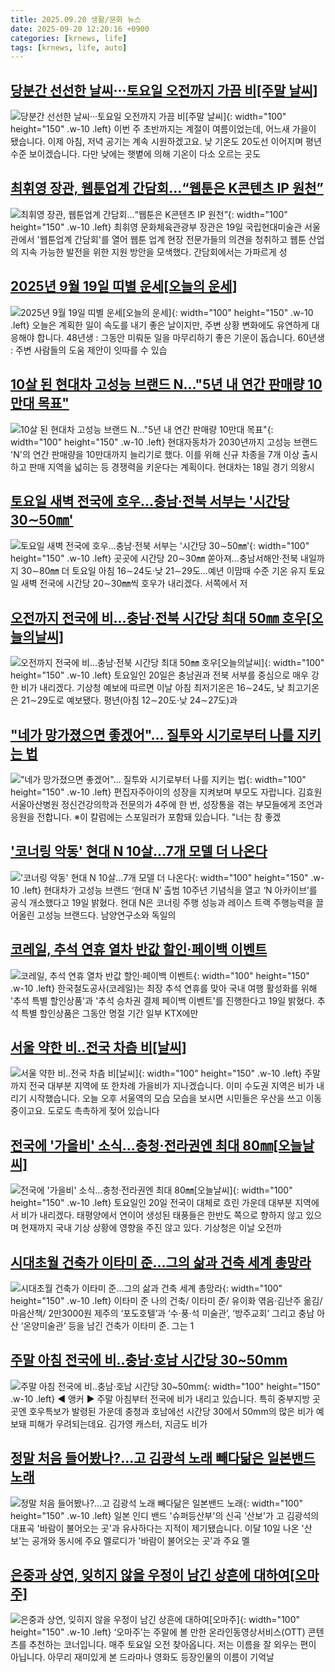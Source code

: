 ```yaml
---
title: 2025.09.20 생활/문화 뉴스
date: 2025-09-20 12:20:16 +0900
categories: [krnews, life]
tags: [krnews, life, auto]
---
```

## [당분간 선선한 날씨···토요일 오전까지 가끔 비[주말 날씨]](https://n.news.naver.com/mnews/article/657/0000043024)

![당분간 선선한 날씨···토요일 오전까지 가끔 비[주말 날씨]](https://mimgnews.pstatic.net/image/origin/657/2025/09/19/43024.jpg?type=nf220_150){: width="100" height="150" .w-10 .left}
이번 주 초반까지는 계절이 여름이었는데, 어느새 가을이 됐습니다. 이제 아침, 저녁 공기는 계속 시원하겠고요. 낮 기온도 20도선 이어지며 평년 수준 보이겠습니다. 다만 낮에는 햇볕에 의해 기온이 다소 오르는 곳도

## [최휘영 장관, 웹툰업계 간담회…“웹툰은 K콘텐츠 IP 원천”](https://n.news.naver.com/mnews/article/030/0003352426)

![최휘영 장관, 웹툰업계 간담회…“웹툰은 K콘텐츠 IP 원천”](https://mimgnews.pstatic.net/image/origin/030/2025/09/19/3352426.jpg?type=nf220_150){: width="100" height="150" .w-10 .left}
최휘영 문화체육관광부 장관은 19일 국립현대미술관 서울관에서 '웹툰업계 간담회'를 열어 웹툰 업계 현장 전문가들의 의견을 청취하고 웹툰 산업의 지속 가능한 발전을 위한 지원 방안을 모색했다. 간담회에서는 가파르게 성

## [2025년 9월 19일 띠별 운세[오늘의 운세]](https://n.news.naver.com/mnews/article/029/0002983100)

![2025년 9월 19일 띠별 운세[오늘의 운세]](https://mimgnews.pstatic.net/image/origin/029/2025/09/19/2983100.jpg?type=nf220_150){: width="100" height="150" .w-10 .left}
오늘은 계획한 일이 속도를 내기 좋은 날이지만, 주변 상황 변화에도 유연하게 대응해야 합니다. 48년생 : 그동안 미뤄둔 일을 마무리하기 좋은 기운이 돕습니다. 60년생 : 주변 사람들의 도움 제안이 잇따를 수 있습

## [10살 된 현대차 고성능 브랜드 N…"5년 내 연간 판매량 10만대 목표"](https://n.news.naver.com/mnews/article/008/0005252802)

![10살 된 현대차 고성능 브랜드 N…"5년 내 연간 판매량 10만대 목표"](https://mimgnews.pstatic.net/image/origin/008/2025/09/19/5252802.jpg?type=nf220_150){: width="100" height="150" .w-10 .left}
현대자동차가 2030년까지 고성능 브랜드 'N'의 연간 판매량을 10만대까지 늘리기로 했다. 이를 위해 신규 차종을 7개 이상 출시하고 판매 지역을 넓히는 등 경쟁력을 키운다는 계획이다. 현대차는 18일 경기 의왕시

## [토요일 새벽 전국에 호우…충남·전북 서부는 '시간당 30∼50㎜'](https://n.news.naver.com/mnews/article/001/0015637593)

![토요일 새벽 전국에 호우…충남·전북 서부는 '시간당 30∼50㎜'](https://mimgnews.pstatic.net/image/origin/001/2025/09/19/15637593.jpg?type=nf220_150){: width="100" height="150" .w-10 .left}
곳곳에 시간당 20∼30㎜ 쏟아져…충남서해안·전북 내일까지 30∼80㎜ 더 토요일 아침 16∼24도·낮 21∼29도…예년 이맘때 수준 기온 유지 토요일 새벽 전국에 시간당 20∼30㎜씩 호우가 내리겠다. 서쪽에서 저

## [오전까지 전국에 비…충남·전북 시간당 최대 50㎜ 호우[오늘의날씨]](https://n.news.naver.com/mnews/article/011/0004535379)

![오전까지 전국에 비…충남·전북 시간당 최대 50㎜ 호우[오늘의날씨]](https://mimgnews.pstatic.net/image/origin/011/2025/09/20/4535379.jpg?type=nf220_150){: width="100" height="150" .w-10 .left}
토요일인 20일은 충남권과 전북 서부를 중심으로 매우 강한 비가 내리겠다. 기상청 예보에 따르면 이날 아침 최저기온은 16∼24도, 낮 최고기온은 21∼29도로 예보됐다. 평년(아침 12∼20도·낮 24∼27도)과

## ["네가 망가졌으면 좋겠어"… 질투와 시기로부터 나를 지키는 법](https://n.news.naver.com/mnews/article/469/0000888036)

!["네가 망가졌으면 좋겠어"… 질투와 시기로부터 나를 지키는 법](https://mimgnews.pstatic.net/image/origin/469/2025/09/19/888036.jpg?type=nf220_150){: width="100" height="150" .w-10 .left}
편집자주아이의 성장을 지켜보며 부모도 자랍니다. 김효원 서울아산병원 정신건강의학과 전문의가 4주에 한 번, 성장통을 겪는 부모들에게 조언과 응원을 전합니다. ※이 칼럼에는 스포일러가 포함돼 있습니다. "너는 참 좋겠

## ['코너링 악동' 현대 N 10살…7개 모델 더 나온다](https://n.news.naver.com/mnews/article/215/0001224578)

!['코너링 악동' 현대 N 10살…7개 모델 더 나온다](https://mimgnews.pstatic.net/image/origin/215/2025/09/19/1224578.jpg?type=nf220_150){: width="100" height="150" .w-10 .left}
현대차가 고성능 브랜드 ‘현대 N’ 출범 10주년 기념식을 열고 ‘N 아카이브’를 공식 개소했다고 19일 밝혔다. 현대 N은 코너링 주행 성능과 레이스 트랙 주행능력을 끌어올린 고성능 브랜드다. 남양연구소와 독일의

## [코레일, 추석 연휴 열차 반값 할인·페이백 이벤트](https://n.news.naver.com/mnews/article/001/0015637687)

![코레일, 추석 연휴 열차 반값 할인·페이백 이벤트](https://mimgnews.pstatic.net/image/origin/001/2025/09/19/15637687.jpg?type=nf220_150){: width="100" height="150" .w-10 .left}
한국철도공사(코레일)는 최장 추석 연휴를 맞아 국내 여행 활성화를 위해 '추석 특별 할인상품'과 '추석 승차권 결제 페이백 이벤트'를 진행한다고 19일 밝혔다. 추석 특별 할인상품은 그동안 명절 기간 일부 KTX에만

## [서울 약한 비‥전국 차츰 비[날씨]](https://n.news.naver.com/mnews/article/214/0001450421)

![서울 약한 비‥전국 차츰 비[날씨]](https://mimgnews.pstatic.net/image/origin/214/2025/09/19/1450421.jpg?type=nf220_150){: width="100" height="150" .w-10 .left}
주말까지 전국 대부분 지역에 또 한차례 가을비가 지나겠습니다. 이미 수도권 지역은 비가 내리기 시작했습니다. 오늘 오후 서울역의 모습 모습을 보시면 시민들은 우산을 쓰고 이동 중이고요. 도로도 촉촉하게 젖어 있습니다

## [전국에 '가을비' 소식…충청·전라권엔 최대 80㎜[오늘날씨]](https://n.news.naver.com/mnews/article/421/0008498117)

![전국에 '가을비' 소식…충청·전라권엔 최대 80㎜[오늘날씨]](https://mimgnews.pstatic.net/image/origin/421/2025/09/20/8498117.jpg?type=nf220_150){: width="100" height="150" .w-10 .left}
토요일인 20일 전국이 대체로 흐린 가운데 대부분 지역에서 비가 내리겠다. 태평양에서 연이어 생성된 태풍들은 한반도 쪽으로 향하지 않고 있으며 현재까지 국내 기상 상황에 영향을 주진 않고 있다. 기상청은 이날 오전까

## [시대초월 건축가 이타미 준…그의 삶과 건축 세계 총망라](https://n.news.naver.com/mnews/article/022/0004069663)

![시대초월 건축가 이타미 준…그의 삶과 건축 세계 총망라](https://mimgnews.pstatic.net/image/origin/022/2025/09/20/4069663.jpg?type=nf220_150){: width="100" height="150" .w-10 .left}
이타미 준 나의 건축/ 이타미 준/ 유이화 엮음·김난주 옮김/ 마음산책/ 2만3000원 제주의 ‘포도호텔’과 ‘수·풍·석 미술관’, ‘방주교회’ 그리고 충남 아산 ‘온양미술관’ 등을 남긴 건축가 이타미 준. 그는 1

## [주말 아침 전국에 비‥충남·호남 시간당 30~50mm](https://n.news.naver.com/mnews/article/214/0001450516)

![주말 아침 전국에 비‥충남·호남 시간당 30~50mm](https://mimgnews.pstatic.net/image/origin/214/2025/09/20/1450516.jpg?type=nf220_150){: width="100" height="150" .w-10 .left}
◀ 앵커 ▶ 주말 아침부터 전국에 비가 내리고 있습니다. 특히 중부지방 곳곳엔 호우특보가 발령된 가운데 충청과 호남에선 시간당 30에서 50mm의 많은 비가 예보돼 피해가 우려되는데요. 김가영 캐스터, 지금도 비가

## [정말 처음 들어봤나?…고 김광석 노래 빼다닮은 일본밴드 노래](https://n.news.naver.com/mnews/article/422/0000783094)

![정말 처음 들어봤나?…고 김광석 노래 빼다닮은 일본밴드 노래](https://mimgnews.pstatic.net/image/origin/422/2025/09/19/783094.jpg?type=nf220_150){: width="100" height="150" .w-10 .left}
일본 인디 밴드 '슈퍼등산부'의 신곡 '산보'가 고 김광석의 대표곡 '바람이 불어오는 곳'과 유사하다는 지적이 제기됐습니다. 이달 10일 나온 '산보'는 공개와 동시에 주요 멜로디가 '바람이 불어오는 곳'과 주요 멜

## [은중과 상연, 잊히지 않을 우정이 남긴 상흔에 대하여[오마주]](https://n.news.naver.com/mnews/article/032/0003397643)

![은중과 상연, 잊히지 않을 우정이 남긴 상흔에 대하여[오마주]](https://mimgnews.pstatic.net/image/origin/032/2025/09/20/3397643.jpg?type=nf220_150){: width="100" height="150" .w-10 .left}
‘오마주’는 주말에 볼 만한 온라인동영상서비스(OTT) 콘텐츠를 추천하는 코너입니다. 매주 토요일 오전 찾아옵니다. 저는 이름을 잘 외우는 편이 아닙니다. 아무리 재미있게 본 드라마나 영화도 등장인물의 이름이 기억날

